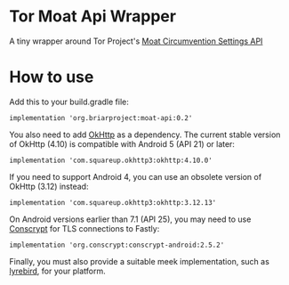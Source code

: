 # Tor Moat Api Wrapper

A tiny wrapper around Tor Project's [Moat Circumvention Settings API](https://gitlab.torproject.org/tpo/anti-censorship/rdsys/-/blob/main/doc/moat.md)

# How to use

Add this to your build.gradle file:

    implementation 'org.briarproject:moat-api:0.2'

You also need to add [OkHttp](https://square.github.io/okhttp/) as a dependency. The current stable version of OkHttp (4.10) is compatible with Android 5 (API 21) or later:

    implementation 'com.squareup.okhttp3:okhttp:4.10.0'

If you need to support Android 4, you can use an obsolete version of OkHttp (3.12) instead:

    implementation 'com.squareup.okhttp3:okhttp:3.12.13'

On Android versions earlier than 7.1 (API 25), you may need to use [Conscrypt](https://github.com/google/conscrypt/) for TLS connections to Fastly:

    implementation 'org.conscrypt:conscrypt-android:2.5.2'

Finally, you must also provide a suitable meek implementation, such as [lyrebird](https://gitweb.torproject.org/pluggable-transports/lyrebird.git/tree/README.md), for your platform.
